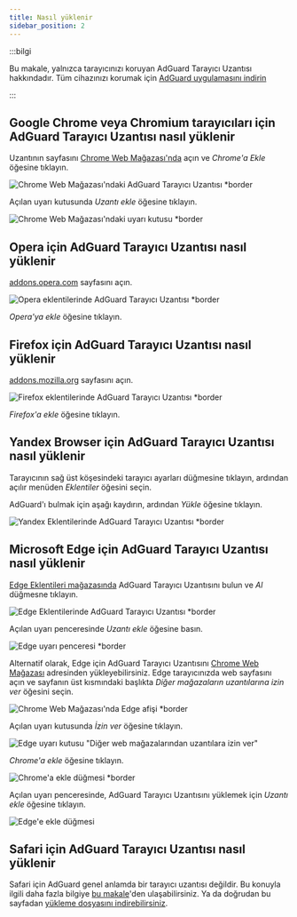 ```yaml
---
title: Nasıl yüklenir
sidebar_position: 2
---
```


:::bilgi

Bu makale, yalnızca tarayıcınızı koruyan AdGuard Tarayıcı Uzantısı hakkındadır. Tüm cihazınızı korumak için [AdGuard uygulamasını indirin](https://adguard.com/download.html?auto=true)

:::

## Google Chrome veya Chromium tarayıcıları için AdGuard Tarayıcı Uzantısı nasıl yüklenir

Uzantının sayfasını [Chrome Web Mağazası'nda](https://agrd.io/extension_chrome) açın ve *Chrome'a Ekle* öğesine tıklayın.

![Chrome Web Mağazası'ndaki AdGuard Tarayıcı Uzantısı *border](https://cdn.adtidy.org/content/Kb/ad_blocker/browser_extension/ad_blocker_browser_extension_chrome.png)

Açılan uyarı kutusunda *Uzantı ekle* öğesine tıklayın.

![Chrome Web Mağazası'ndaki uyarı kutusu *border](https://cdn.adtidy.org/content/Kb/ad_blocker/browser_extension/ad_blocker_browser_extension_chrome1.png)

## Opera için AdGuard Tarayıcı Uzantısı nasıl yüklenir

[addons.opera.com](https://agrd.io/extension_opera) sayfasını açın.

![Opera eklentilerinde AdGuard Tarayıcı Uzantısı *border](https://cdn.adtidy.org/content/Kb/ad_blocker/browser_extension/ad_blocker_browser_extension_opera.png)

*Opera'ya ekle* öğesine tıklayın.

## Firefox için AdGuard Tarayıcı Uzantısı nasıl yüklenir

[addons.mozilla.org](https://agrd.io/extension_firefox) sayfasını açın.

![Firefox eklentilerinde AdGuard Tarayıcı Uzantısı *border](https://cdn.adtidy.org/content/Kb/ad_blocker/browser_extension/ad_blocker_browser_extension_firefox.png)

*Firefox'a ekle* öğesine tıklayın.

## Yandex Browser için AdGuard Tarayıcı Uzantısı nasıl yüklenir

Tarayıcının sağ üst köşesindeki tarayıcı ayarları düğmesine tıklayın, ardından açılır menüden *Eklentiler* öğesini seçin.

AdGuard'ı bulmak için aşağı kaydırın, ardından *Yükle* öğesine tıklayın.

![Yandex Eklentilerinde AdGuard Tarayıcı Uzantısı *border](https://cdn.adtidy.org/content/Kb/ad_blocker/browser_extension/ad_blocker_browser_extension_yandex.png)

## Microsoft Edge için AdGuard Tarayıcı Uzantısı nasıl yüklenir

[Edge Eklentileri mağazasında](https://agrd.io/extension_edge) AdGuard Tarayıcı Uzantısını bulun ve *Al* düğmesne tıklayın.

![Edge Eklentilerinde AdGuard Tarayıcı Uzantısı *border](https://cdn.adtidy.org/content/Kb/ad_blocker/browser_extension/ad_blocker_browser_extension_edge.png)

Açılan uyarı penceresinde *Uzantı ekle* öğesine basın.

![Edge uyarı penceresi *border](https://cdn.adtidy.org/content/Kb/ad_blocker/browser_extension/ad_blocker_browser_extension_edge1.png)

Alternatif olarak, Edge için AdGuard Tarayıcı Uzantısını [Chrome Web Mağazası](https://agrd.io/extension_chrome) adresinden yükleyebilirsiniz. Edge tarayıcınızda web sayfasını açın ve sayfanın üst kısmındaki başlıkta *Diğer mağazaların uzantılarına izin ver* öğesini seçin.

![Chrome Web Mağazası'nda Edge afişi *border](https://cdn.adtidy.org/content/Kb/ad_blocker/browser_extension/edge_banner.jpg)

Açılan uyarı kutusunda *İzin ver* öğesine tıklayın.

![Edge uyarı kutusu "Diğer web mağazalarından uzantılara izin ver"](https://cdn.adtidy.org/content/Kb/ad_blocker/browser_extension/allow_from_stores.jpg)

*Chrome'a ekle* öğesine tıklayın.

![Chrome'a ekle düğmesi *border](https://cdn.adtidy.org/content/Kb/ad_blocker/browser_extension/add_to_chrome.jpg)

Açılan uyarı penceresinde, AdGuard Tarayıcı Uzantısını yüklemek için *Uzantı ekle* öğesine tıklayın.

![Edge'e ekle düğmesi](https://cdn.adtidy.org/content/Kb/ad_blocker/browser_extension/add_to_edge.jpg)

## Safari için AdGuard Tarayıcı Uzantısı nasıl yüklenir

Safari için AdGuard genel anlamda bir tarayıcı uzantısı değildir. Bu konuyla ilgili daha fazla bilgiye [bu makale](/adguard-for-safari/overview)'den ulaşabilirsiniz. Ya da doğrudan bu sayfadan [yükleme dosyasını indirebilirsiniz](https://agrd.io/safari_release).
